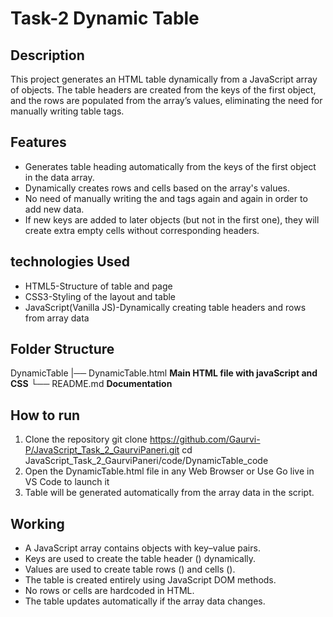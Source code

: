 # Task-2 Dynamic Table

## Description
This project generates an HTML table dynamically from a JavaScript array of objects. The table headers are created from the keys of the first object, and the rows are populated from the array’s values, eliminating the need for manually writing table tags.

## Features
- Generates table heading automatically from the keys of the first object in the data array.
- Dynamically creates rows and cells based on the array's values.
- No need of manually writing the <tr> and <td> tags again and again in order to add new data.
- If new keys are added to later objects (but not in the first one), they will create extra empty cells without corresponding headers.

## technologies Used
- HTML5-Structure of table and page
- CSS3-Styling of the layout and table
- JavaScript(Vanilla JS)-Dynamically creating table headers and rows from array data

## Folder Structure
DynamicTable
   |── DynamicTable.html **Main HTML file with javaScript and CSS**
   └── README.md **Documentation**

## How to run 
1. Clone the repository
    git clone https://github.com/Gaurvi-P/JavaScript_Task_2_GaurviPaneri.git
    cd JavaScript_Task_2_GaurviPaneri/code/DynamicTable_code
2. Open the DynamicTable.html file in any Web Browser
    or
    Use Go live in VS Code to launch it
3. Table will be generated automatically from the array data in the script.

## Working
- A JavaScript array contains objects with key–value pairs.
- Keys are used to create the table header (<thead>) dynamically.
- Values are used to create table rows (<tr>) and cells (<td>).
- The table is created entirely using JavaScript DOM methods.
- No rows or cells are hardcoded in HTML.
- The table updates automatically if the array data changes.




